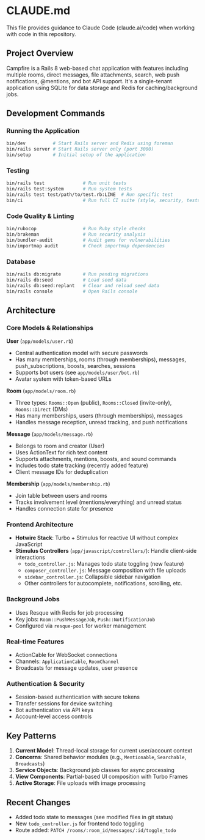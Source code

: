 # CLAUDE.md

This file provides guidance to Claude Code (claude.ai/code) when working with code in this repository.

## Project Overview

Campfire is a Rails 8 web-based chat application with features including multiple rooms, direct messages, file attachments, search, web push notifications, @mentions, and bot API support. It's a single-tenant application using SQLite for data storage and Redis for caching/background jobs.

## Development Commands

### Running the Application
```bash
bin/dev          # Start Rails server and Redis using foreman
bin/rails server # Start Rails server only (port 3000)
bin/setup        # Initial setup of the application
```

### Testing
```bash
bin/rails test              # Run unit tests
bin/rails test:system       # Run system tests
bin/rails test test/path/to/test.rb:LINE  # Run specific test
bin/ci                      # Run full CI suite (style, security, tests)
```

### Code Quality & Linting
```bash
bin/rubocop                 # Run Ruby style checks
bin/brakeman                # Run security analysis
bin/bundler-audit           # Audit gems for vulnerabilities
bin/importmap audit         # Check importmap dependencies
```

### Database
```bash
bin/rails db:migrate        # Run pending migrations
bin/rails db:seed           # Load seed data
bin/rails db:seed:replant   # Clear and reload seed data
bin/rails console           # Open Rails console
```

## Architecture

### Core Models & Relationships

**User** (`app/models/user.rb`)
- Central authentication model with secure passwords
- Has many memberships, rooms (through memberships), messages, push_subscriptions, boosts, searches, sessions
- Supports bot users (see `app/models/user/bot.rb`)
- Avatar system with token-based URLs

**Room** (`app/models/room.rb`)
- Three types: `Rooms::Open` (public), `Rooms::Closed` (invite-only), `Rooms::Direct` (DMs)
- Has many memberships, users (through memberships), messages
- Handles message reception, unread tracking, and push notifications

**Message** (`app/models/message.rb`)
- Belongs to room and creator (User)
- Uses ActionText for rich text content
- Supports attachments, mentions, boosts, and sound commands
- Includes todo state tracking (recently added feature)
- Client message IDs for deduplication

**Membership** (`app/models/membership.rb`)
- Join table between users and rooms
- Tracks involvement level (mentions/everything) and unread status
- Handles connection state for presence

### Frontend Architecture

- **Hotwire Stack**: Turbo + Stimulus for reactive UI without complex JavaScript
- **Stimulus Controllers** (`app/javascript/controllers/`): Handle client-side interactions
  - `todo_controller.js`: Manages todo state toggling (new feature)
  - `composer_controller.js`: Message composition with file uploads
  - `sidebar_controller.js`: Collapsible sidebar navigation
  - Other controllers for autocomplete, notifications, scrolling, etc.

### Background Jobs

- Uses Resque with Redis for job processing
- Key jobs: `Room::PushMessageJob`, `Push::NotificationJob`
- Configured via `resque-pool` for worker management

### Real-time Features

- ActionCable for WebSocket connections
- Channels: `ApplicationCable`, `RoomChannel`
- Broadcasts for message updates, user presence

### Authentication & Security

- Session-based authentication with secure tokens
- Transfer sessions for device switching
- Bot authentication via API keys
- Account-level access controls

## Key Patterns

1. **Current Model**: Thread-local storage for current user/account context
2. **Concerns**: Shared behavior modules (e.g., `Mentionable`, `Searchable`, `Broadcasts`)
3. **Service Objects**: Background job classes for async processing
4. **View Components**: Partial-based UI composition with Turbo Frames
5. **Active Storage**: File uploads with image processing

## Recent Changes

- Added todo state to messages (see modified files in git status)
- New `todo_controller.js` for frontend todo toggling
- Route added: `PATCH /rooms/:room_id/messages/:id/toggle_todo`